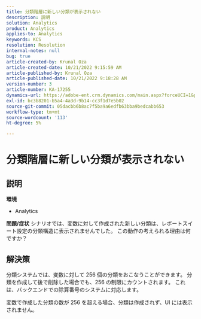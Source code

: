 ```yaml
---
title: 分類階層に新しい分類が表示されない
description: 説明
solution: Analytics
product: Analytics
applies-to: Analytics
keywords: KCS
resolution: Resolution
internal-notes: null
bug: true
article-created-by: Krunal Oza
article-created-date: 10/21/2022 9:15:59 AM
article-published-by: Krunal Oza
article-published-date: 10/21/2022 9:18:28 AM
version-number: 3
article-number: KA-17255
dynamics-url: https://adobe-ent.crm.dynamics.com/main.aspx?forceUCI=1&pagetype=entityrecord&etn=knowledgearticle&id=8dff38f6-2051-ed11-bba2-0022480867fb
exl-id: bc3b8201-b5a4-4a3d-9b14-cc3f1d7e5b02
source-git-commit: 05dacbb6b8ac7f5ba9a6edfb63bba9bedcabb653
workflow-type: tm+mt
source-wordcount: '113'
ht-degree: 5%

---
```


# 分類階層に新しい分類が表示されない

## 説明

<b>環境</b>
- Analytics



<b>問題/症状</b>
シナリオでは、変数に対して作成された新しい分類は、レポートスイート設定の分類構造に表示されませんでした。 この動作の考えられる理由は何ですか？


## 解決策


分類システムでは、変数に対して 256 個の分類をおこなうことができます。 分類を作成して後で削除した場合でも、256 の制限にカウントされます。 これは、バックエンドでの除算番号のシステムに対応します。

変数で作成した分類の数が 256 を超える場合、分類は作成されず、UI には表示されません。
